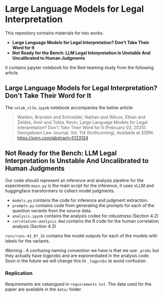 # Large Language Models for Legal Interpretation

This repository contains materials for two works.

* **Large Language Models for Legal Interpretation? Don't Take Their Word for It**
* **Not Ready for the Bench: LLM Legal Interpretation Is Unstable And Uncalibrated to Human Judgments** 

It contains jupyter notebook for the Red-teaming study from the following article.
## Large Language Models for Legal Interpretation? Don't Take Their Word for It

The `colab_vllm.ipynb` notebook accompanies the below article:


>  Waldon, Brandon and Schneider, Nathan and Wilcox, Ethan and Zeldes, Amir and Tobia, Kevin, Large Language Models for Legal Interpretation? Don't Take Their Word for It (February 03, 2025). Georgetown Law Journal, Vol. 114 (forthcoming), Available at SSRN: https://ssrn.com/abstract=5123124



## Not Ready for the Bench: LLM Legal Interpretation Is Unstable And Uncalibrated to Human Judgments

Our code should represent an inference and analysis pipeline for the experiments
`main.py` is the main script for the inference, it uses vLLM and huggingface transformers to collect model judgments.
* `models.py` contains the code for inference and judgment extraction.
* `prompts.py` contains code from generating the prompts for each of the question variants from the source data.
* `analysis.ipynb` contains the analysis codee for robustness (Section 4.2)
* `correlation-analysis.Rmd` contains the R code for the human correlation analysis (Section 4.3)


`runs/runs-42_07_16` contains the model outputs for each of the models with labels for the variants.

*Warning* : 
A confusing naming convention we have is that we use `_probs` but they actually have logprobs and are exponentiated in the analysis code.
Soon in the future we will change this to `_logprobs` to avoid confusion.

### Replication 

Requirements are catalogued in `requirements.txt`.
The data used for the paper are available in the `data/` folder.